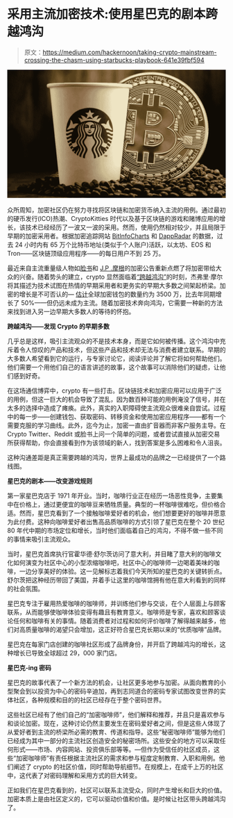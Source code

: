 # 采用主流加密技术:使用星巴克的剧本跨越鸿沟

> 原文：<https://medium.com/hackernoon/taking-crypto-mainstream-crossing-the-chasm-using-starbucks-playbook-641e39fbf594>

![](img/1a60805c56fe6b02b25918d7265e6072.png)

众所周知，加密社区仍在努力寻找将区块链和加密货币纳入主流的用例。通过最初的硬币发行(ICO)热潮、CryptoKitties 时代以及基于区块链的游戏和赌博应用的增长，该技术已经经历了一波又一波的采用。然而，使用仍然相对较少，并且局限于早期的加密采用者。根据加密追踪网站 [BitInfoCharts](https://bitinfocharts.com/comparison/bitcoin-activeaddresses.html) 和 [DappRadar](https://dappradar.com/charts) 的数据，过去 24 小时内有 65 万个比特币地址(类似于个人账户)活跃，以太坊、EOS 和 Tron——区块链顶级应用程序——的每日用户不到 25 万。

最近来自主流重量级人物如[脸书](https://www.nytimes.com/2019/02/28/technology/cryptocurrency-facebook-telegram.html)和 [J.P .摩根](https://www.jpmorgan.com/global/news/digital-coin-payments)的加密公告重新点燃了将加密带给大众的兴奋。随着势头的建立，crypto 显然面临着[“跨越鸿沟”](https://en.wikipedia.org/wiki/Crossing_the_Chasm)的时刻，杰弗里·摩尔将其描述为技术试图在热情的早期采用者和更务实的早期大多数之间架起桥梁。加密的增长是不可否认的— [估计](https://www.statista.com/statistics/647374/worldwide-blockchain-wallet-users/)全球加密钱包的数量约为 3500 万，比去年同期增长了 50%——但仍远未成为主流。随着加密技术奔向鸿沟，它需要一种新的方法来找到进入另一边早期大多数人的等待的怀抱。

**跨越鸿沟——发现 Crypto 的早期多数**

几乎总是这样，吸引主流观众的不是技术本身，而是它如何被传播。这个鸿沟中充斥着令人惊叹的产品和技术，但这些产品和技术却无法与消费者建立联系。早期的大多数人希望看到它的运行，与专家讨论它，阅读评论并了解它将如何帮助他们。他们需要一个用他们自己的语言讲述的故事，这个故事可以消除他们的疑虑，让他们感到好奇。

在这场通信博弈中，crypto 有一些打击。区块链技术和加密应用可以应用于广泛的用例，但这一巨大的机会导致了混乱，因为数百种可能的用例淹没了信号，并在太多的选择中造成了瘫痪。此外，真实的入职障碍使主流观众很难亲自尝试。过程中的每一步——创建钱包、获取密码、转移资金和使用加密应用程序——都有一个需要克服的学习曲线。此外，迄今为止，加密一直由扩音器而非客户服务主导。在 Crypto Twitter、Reddit 或脸书上问一个简单的问题，或者尝试直接从加密交易所获得帮助，你会直接看到作为该领域的新人，找到答案是多么困难和令人沮丧。

这种沟通差距是真正需要跨越的鸿沟，世界上最成功的品牌之一已经提供了一个路线图。

**星巴克的剧本——改变游戏规则**

第一家星巴克店于 1971 年开业。当时，咖啡行业正在经历一场恶性竞争，主要集中在价格上，通过更便宜的咖啡豆来牺牲质量。典型的一杯咖啡很难吃，但价格合适。然而，星巴克看到了一个接触咖啡爱好者的机会，他们想要更好的咖啡并愿意为此付费。这种向咖啡爱好者出售高品质咖啡的方式引领了星巴克在整个 20 世纪 80 年代中期的市场定位和增长，当时他们面临着自己的鸿沟，不得不做一些不同的事情来吸引主流观众。

当时，星巴克首席执行官霍华德·舒尔茨访问了意大利，并目睹了意大利的咖啡文化如何演变为社区中心的小型浓缩咖啡吧，社区中心的咖啡师一边喝着美味的咖啡，一边分享美好的体验。这一见解标志着我们今天所知的星巴克的关键转折点。舒尔茨把这种经历带回了美国，并着手让这里的咖啡馆拥有他在意大利看到的同样的社会氛围。

星巴克专注于雇用热爱咖啡的咖啡师，并训练他们参与交谈，在个人层面上与顾客联系，从而能够使咖啡体验变得有趣且有教育意义。咖啡师是专家，喜欢和顾客谈论任何和咖啡有关的事情。随着消费者对过程和如何评价咖啡了解得越来越多，他们对高质量咖啡的渴望只会增加，这正好符合星巴克长期以来的“优质咖啡”品牌。

星巴克在每家门店创建的咖啡社区形成了品牌身份，并开启了跨越鸿沟的增长，这种增长已导致全球超过 29，000 家门店。

**星巴克-ing 密码**

星巴克的故事代表了一个新方法的机会，让社区更多地参与加密。从面向教育的小型聚会到以投资为中心的密码辛迪加，再到志同道合的密码专家试图改变世界的实体社区，各种规模和目的的社区已经存在于整个密码世界。

这些社区已经有了他们自己的“加密咖啡师”，他们解释和推荐，并且只是喜欢参与和谈论加密。现在，这种讨论仍然主要发生在密码爱好者之间，但是这些人体现了从爱好者到主流的桥梁所必需的教育、传道和指导。这些“秘密咖啡师”能够为他们已经成为其中一部分的主流社区创造安全的秘密场所。这些安全的地方可以采取任何形式——市场、内容网站、投资俱乐部等等。—但作为受信任的社区成员，这些“加密咖啡师”有责任根据主流社区的需求和参与程度定制教育、入职和用例。他们阐述了 crypto 的社区价值，同时帮助导航细节。在规模上，在成千上万的社区中，这代表了对密码理解和采用方式的巨大转变。

正如我们在星巴克看到的，社区可以联系主流受众，同时产生增长和巨大的价值。加密本质上是由社区定义的，它可以驱动价值和价值。是时候让社区带头跨越鸿沟了。